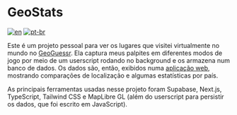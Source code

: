 # GeoStats

[![en](https://img.shields.io/badge/lang-en-red.svg)](README.md) [![pt-br](https://img.shields.io/badge/lang-pt--br-green.svg)](README.pt-br.md)

Este é um projeto pessoal para ver os lugares que visitei virtualmente no mundo no [GeoGuessr](https://www.geoguessr.com/). Ela captura meus palpites em diferentes modos de jogo por meio de um userscript rodando no background e os armazena num banco de dados. Os dados são, então, exibidos numa [aplicação web](https://geostats-xi.vercel.app), mostrando comparações de localização e algumas estatísticas por país.

As principais ferramentas usadas nesse projeto foram Supabase, Next.js, TypeScript, Tailwind CSS e MapLibre GL (além do userscript para persistir os dados, que foi escrito em JavaScript).
